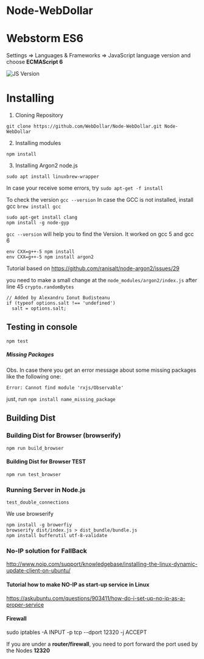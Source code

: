 # Node-WebDollar

# Webstorm ES6

Settings => Languages & Frameworks => JavaScript language version and choose **ECMAScript 6**

![JS Version](https://d3nmt5vlzunoa1.cloudfront.net/webstorm/files/2015/05/js-version.png "Javascript ECMAScript 6 config")

# Installing

1. Cloning Repository 
```
git clone https://github.com/WebDollar/Node-WebDollar.git Node-WebDollar
```
2. Installing modules 
```
npm install
```

3. Installing Argon2 node.js
```
sudo apt install linuxbrew-wrapper 
```
In case your receive some errors, try ```sudo apt-get -f install```
 
To check the version `gcc --version`
In case the GCC is not installed, install gcc `brew install gcc`
```
sudo apt-get install clang
npm install -g node-gyp
```
`gcc --version` will help you to find the Version. It worked on gcc 5 and gcc 6
``` 
env CXX=g++-5 npm install
env CXX=g++-5 npm install argon2
```

Tutorial based on https://github.com/ranisalt/node-argon2/issues/29

you need to make a small change at the `node_modules/argon2/index.js` after line 45 `crypto.randomBytes`
```
// Added by Alexandru Ionut Budisteanu
if (typeof options.salt !== 'undefined')
  salt = options.salt;
```


## Testing in console
```
npm test
```

##### Missing Packages
Obs. In case there you get an error message about some missing packages like the following one:

```Error: Cannot find module 'rxjs/Observable'```

just, run ```npm install name_missing_package```

## Building Dist

### Building Dist for Browser (browserify)

```
npm run build_browser
```

#### Building Dist for Browser TEST

```
npm run test_browser
```

### Running Server in Node.js

```
test_double_connections
```

We use browserify

```
npm install -g browerfiy
browserify dist/index.js > dist_bundle/bundle.js
npm install bufferutil utf-8-validate
```

### No-IP solution for FallBack
http://www.noip.com/support/knowledgebase/installing-the-linux-dynamic-update-client-on-ubuntu/

#### Tutorial how to make NO-IP as start-up service in Linux
https://askubuntu.com/questions/903411/how-do-i-set-up-no-ip-as-a-proper-service

#### Firewall
sudo iptables -A INPUT -p tcp --dport 12320 -j ACCEPT

If you are under a **router/firewall**, you need to port forward the port used by the Nodes **12320**

